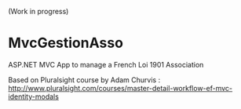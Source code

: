 (Work in progress)

# MvcGestionAsso
ASP.NET MVC App to manage a French Loi 1901 Association

Based on Pluralsight course by Adam Churvis : http://www.pluralsight.com/courses/master-detail-workflow-ef-mvc-identity-modals
